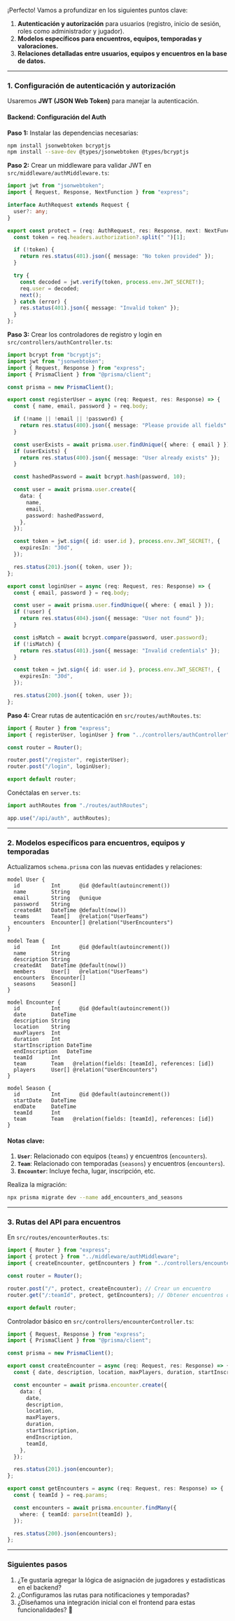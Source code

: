 ¡Perfecto! Vamos a profundizar en los siguientes puntos clave:

1. **Autenticación y autorización** para usuarios (registro, inicio de sesión, roles como administrador y jugador).  
2. **Modelos específicos para encuentros, equipos, temporadas y valoraciones.**  
3. **Relaciones detalladas entre usuarios, equipos y encuentros en la base de datos.**  

---

### **1. Configuración de autenticación y autorización**
Usaremos **JWT (JSON Web Token)** para manejar la autenticación.

#### **Backend: Configuración del Auth**
**Paso 1:** Instalar las dependencias necesarias:  
```bash
npm install jsonwebtoken bcryptjs
npm install --save-dev @types/jsonwebtoken @types/bcryptjs
```

**Paso 2:** Crear un middleware para validar JWT en `src/middleware/authMiddleware.ts`:
```typescript
import jwt from "jsonwebtoken";
import { Request, Response, NextFunction } from "express";

interface AuthRequest extends Request {
  user?: any;
}

export const protect = (req: AuthRequest, res: Response, next: NextFunction) => {
  const token = req.headers.authorization?.split(" ")[1];

  if (!token) {
    return res.status(401).json({ message: "No token provided" });
  }

  try {
    const decoded = jwt.verify(token, process.env.JWT_SECRET!);
    req.user = decoded;
    next();
  } catch (error) {
    res.status(401).json({ message: "Invalid token" });
  }
};
```

**Paso 3:** Crear los controladores de registro y login en `src/controllers/authController.ts`:
```typescript
import bcrypt from "bcryptjs";
import jwt from "jsonwebtoken";
import { Request, Response } from "express";
import { PrismaClient } from "@prisma/client";

const prisma = new PrismaClient();

export const registerUser = async (req: Request, res: Response) => {
  const { name, email, password } = req.body;

  if (!name || !email || !password) {
    return res.status(400).json({ message: "Please provide all fields" });
  }

  const userExists = await prisma.user.findUnique({ where: { email } });
  if (userExists) {
    return res.status(400).json({ message: "User already exists" });
  }

  const hashedPassword = await bcrypt.hash(password, 10);

  const user = await prisma.user.create({
    data: {
      name,
      email,
      password: hashedPassword,
    },
  });

  const token = jwt.sign({ id: user.id }, process.env.JWT_SECRET!, {
    expiresIn: "30d",
  });

  res.status(201).json({ token, user });
};

export const loginUser = async (req: Request, res: Response) => {
  const { email, password } = req.body;

  const user = await prisma.user.findUnique({ where: { email } });
  if (!user) {
    return res.status(404).json({ message: "User not found" });
  }

  const isMatch = await bcrypt.compare(password, user.password);
  if (!isMatch) {
    return res.status(401).json({ message: "Invalid credentials" });
  }

  const token = jwt.sign({ id: user.id }, process.env.JWT_SECRET!, {
    expiresIn: "30d",
  });

  res.status(200).json({ token, user });
};
```

**Paso 4:** Crear rutas de autenticación en `src/routes/authRoutes.ts`:
```typescript
import { Router } from "express";
import { registerUser, loginUser } from "../controllers/authController";

const router = Router();

router.post("/register", registerUser);
router.post("/login", loginUser);

export default router;
```

Conéctalas en `server.ts`:
```typescript
import authRoutes from "./routes/authRoutes";

app.use("/api/auth", authRoutes);
```

---

### **2. Modelos específicos para encuentros, equipos y temporadas**

Actualizamos `schema.prisma` con las nuevas entidades y relaciones:

```prisma
model User {
  id          Int      @id @default(autoincrement())
  name        String
  email       String   @unique
  password    String
  createdAt   DateTime @default(now())
  teams       Team[]   @relation("UserTeams")
  encounters  Encounter[] @relation("UserEncounters")
}

model Team {
  id          Int      @id @default(autoincrement())
  name        String
  description String
  createdAt   DateTime @default(now())
  members     User[]   @relation("UserTeams")
  encounters  Encounter[]
  seasons     Season[]
}

model Encounter {
  id          Int      @id @default(autoincrement())
  date        DateTime
  description String
  location    String
  maxPlayers  Int
  duration    Int
  startInscription DateTime
  endInscription   DateTime
  teamId      Int
  team        Team   @relation(fields: [teamId], references: [id])
  players     User[] @relation("UserEncounters")
}

model Season {
  id          Int      @id @default(autoincrement())
  startDate   DateTime
  endDate     DateTime
  teamId      Int
  team        Team   @relation(fields: [teamId], references: [id])
}
```

#### **Notas clave:**
1. **`User`**: Relacionado con equipos (`teams`) y encuentros (`encounters`).
2. **`Team`**: Relacionado con temporadas (`seasons`) y encuentros (`encounters`).
3. **`Encounter`**: Incluye fecha, lugar, inscripción, etc.

Realiza la migración:
```bash
npx prisma migrate dev --name add_encounters_and_seasons
```

---

### **3. Rutas del API para encuentros**
En `src/routes/encounterRoutes.ts`:
```typescript
import { Router } from "express";
import { protect } from "../middleware/authMiddleware";
import { createEncounter, getEncounters } from "../controllers/encounterController";

const router = Router();

router.post("/", protect, createEncounter); // Crear un encuentro
router.get("/:teamId", protect, getEncounters); // Obtener encuentros de un equipo

export default router;
```

Controlador básico en `src/controllers/encounterController.ts`:
```typescript
import { Request, Response } from "express";
import { PrismaClient } from "@prisma/client";

const prisma = new PrismaClient();

export const createEncounter = async (req: Request, res: Response) => {
  const { date, description, location, maxPlayers, duration, startInscription, endInscription, teamId } = req.body;

  const encounter = await prisma.encounter.create({
    data: {
      date,
      description,
      location,
      maxPlayers,
      duration,
      startInscription,
      endInscription,
      teamId,
    },
  });

  res.status(201).json(encounter);
};

export const getEncounters = async (req: Request, res: Response) => {
  const { teamId } = req.params;

  const encounters = await prisma.encounter.findMany({
    where: { teamId: parseInt(teamId) },
  });

  res.status(200).json(encounters);
};
```

---

### **Siguientes pasos**
1. ¿Te gustaría agregar la lógica de asignación de jugadores y estadísticas en el backend?  
2. ¿Configuramos las rutas para notificaciones y temporadas?  
3. ¿Diseñamos una integración inicial con el frontend para estas funcionalidades? 🚀